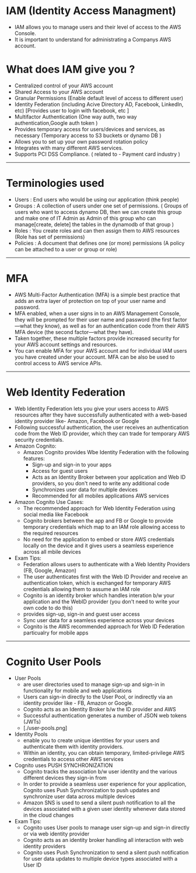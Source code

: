 # IAM (Identity Access Managment)

- IAM allows you to manage users and their level of access to the AWS Console.
- It is important to understand for administrating a Companys AWS account.

# What does IAM give you ?

- Centralized control of your AWS account
- Shared Access to your AWS account
- Granular Permissions (Enable default level of access to different user)
- Identity Federation (including Acive Directory AD, Facebook, LinkedIn, etc) [Provides user to login with facebook, etc ]
- Multifactor Authentication (One way auth, two way authentication,Google auth token )
- Provides temporary access for users/devices and services, as necessary (Temporary access to S3 buckets or dynamo DB )
- Allows you to set up your own password rotation policy
- Integrates with many different AWS services.
- Supports PCI DSS Compliance. ( related to - Payment card industry )

---

# Terminologies used

- Users : End users who would be using our application (think people)
- Groups : A collection of users under one set of permissions. ( Groups of users who want to access dynamo DB, then we can create this group and make one of IT Admin as Admin of this group who can manage[create, delete] the tables in the dynamodb of that group )
- Roles : You create roles and can then assign them to AWS resources (Role has set of permissions)
- Policies : A document that defines one (or more) permissions (A policy can be attached to a user or group or role)

---

# MFA

- AWS Multi-Factor Authentication (MFA) is a simple best practice that adds an extra layer of protection on top of your user name and password.
- MFA enabled, when a user signs in to an AWS Management Console, they will be prompted for their user name and password (the first factor—what they know), as well as for an authentication code from their AWS MFA device (the second factor—what they have).
- Taken together, these multiple factors provide increased security for your AWS account settings and resources.
- You can enable MFA for your AWS account and for individual IAM users you have created under your account. MFA can be also be used to control access to AWS service APIs.

---

# Web Identity Federation

- Web Identity Federation lets you give your users access to AWS resources after they have successfully authenticated with a web-based identity provider like- Amazon, Facebook or Google
- Following successful authentication, the user receives an authentication code from the Web ID provider, which they can trade for temporary AWS security credentials.
- Amazon Cognito:
  - Amazon Cognito provides Wbe Identity Federation with the following features:
    - Sign-up and sign-in to your apps
    - Access for guest users
    - Acts as an Identity Broker between your application and Web ID providers, so you don't need to write any additional code
    - Synchronizes user data for multiple devices
    - Recommended for all mobiles applications AWS services
- Amazon Cognito Use Cases:
  - The recommended approach for Web Identity Federation using social media like Facebook
  - Cognito brokers between the app and FB or Google to provide temporary credentials which map to an IAM role allowing access to the required resources
  - No need for the application to embed or store AWS credentials locally on the device and it gives users a seamless experience across all mbile devices
- Exam Tips:
  - Federation allows users to authenticate with a Web Identity Providers (FB, Google, Amazon)
  - The user authenticates first with the Web ID Provider and receive an authentication token, which is exchanged for temporary AWS credentials allowing them to assume an IAM role
  - Cognito is an identity broker which handles interation b/w your application and the WebID provider (you don't need to write your own code to do this)
  - provides sign-up, sign-in and guest user access
  - Sync user data for a seamless experience across your devices
  - Cognito is the AWS recommended approach for Web ID Federation particualry for mobile apps

---

# Cognito User Pools

- User Pools
  - are user directories used to manage sign-up and sign-in in functionality for mobile and web applications
  - Users can sign-in directly to the User Pool, or indirectly via an identity provider like - FB, Amazon or Google.
  - Cognito acts as an Identity Broker b/w the ID provider and AWS
  - Successful authentication generates a number of JSON web tokens (JWTs)
  - [./user-pools.png]
- Identity Pools
  - enable you to create unique identities for your users and authenticate them with identity providers.
  - Within an identity, you can obtain temporary, limited-privilege AWS credentials to access other AWS services
- Cognito uses PUSH SYNCHRONIZATION
  - Cognito tracks the association b/w user identity and the various different devices they sign-in from
  - In order to provide a seamless user experience for your application, Cognito uses Push Synchronization to push updates and synchronize user data across multiple devices
  - Amazon SNS is used to send a silent push notification to all the devices associated with a given user identity whenever data stored in the cloud changes
- Exam Tips:
  - Cognito uses User pools to manage user sign-up and sign-in directly or via web identity provider
  - Cognito acts as an identity broker handling all interaction with web identity providers
  - Cognito uses Push Synchronization to send a silent push notification for user data updates to multiple device types associated with a User ID
